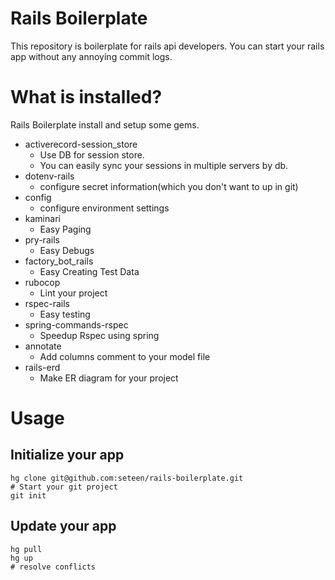 # Rails Boilerplate

This repository is boilerplate for rails api developers.
You can start your rails app without any annoying commit logs.

# What is installed?

Rails Boilerplate install and setup some gems.
- activerecord-session_store
  - Use DB for session store.
  - You can easily sync your sessions in multiple servers by db.
- dotenv-rails
  - configure secret information(which you don't want to up in git)
- config
  - configure environment settings
- kaminari
  - Easy Paging
- pry-rails
  - Easy Debugs
- factory_bot_rails
  - Easy Creating Test Data
- rubocop
  - Lint your project
- rspec-rails
  - Easy testing
- spring-commands-rspec
  - Speedup Rspec using spring
- annotate
  - Add columns comment to your model file
- rails-erd
  - Make ER diagram for your project

# Usage

## Initialize your app
```
hg clone git@github.com:seteen/rails-boilerplate.git
# Start your git project
git init
```

## Update your app
```
hg pull
hg up
# resolve conflicts
```
